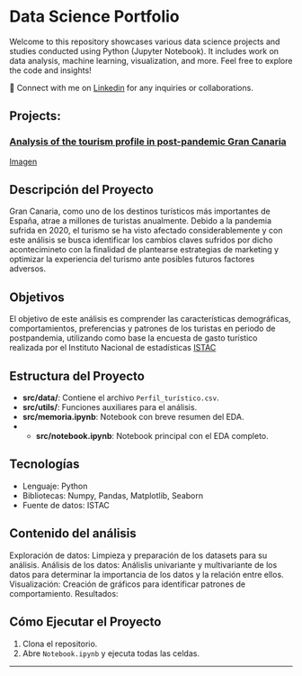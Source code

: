 # Data Science Portfolio
 
Welcome to this repository showcases various data science projects and studies conducted using Python (Jupyter Notebook). It includes work on data analysis, machine learning, visualization, and more. Feel free to explore the code and insights!

📩 Connect with me on [Linkedin](https://www.linkedin.com/in/carolina-m-06bb2b74/) for any inquiries or collaborations.

 
## Projects:

###  [Analysis of the tourism profile in post-pandemic Gran Canaria](https://github.com/Cmonzon-94/Datos_EDA)
 [Imagen]([https://www.linkedin.com/in/carolina-m-06bb2b74/](https://github.com/Cmonzon-94/Datos_EDA/blob/main/img/portada.jpg)/)
## Descripción del Proyecto
Gran Canaria, como uno de los destinos turísticos más importantes de España, atrae a millones de turistas anualmente. Debido a la pandemia sufrida en 2020, el turismo se ha visto afectado considerablemente y con este análisis se busca identificar los cambios claves sufridos por dicho acontecimineto con la finalidad de plantearse estrategias de marketing y optimizar la experiencia del turismo ante posibles futuros factores adversos.

## Objetivos
El objetivo de este análisis es comprender las características demográficas, comportamientos, preferencias y patrones de los turistas en periodo de postpandemia, utilizando como base la encuesta de gasto turístico realizada por el Instituto Nacional de estadísticas [ISTAC](https://www.gobiernodecanarias.org/istac/estadisticas/sectorservicios/hosteleriayturismo/demanda/C00028A.html/)

## Estructura del Proyecto
- **src/data/**: Contiene el archivo `Perfil_turístico.csv`.
- **src/utils/**: Funciones auxiliares para el análisis.
- **src/memoria.ipynb**: Notebook con breve resumen del EDA.
- - **src/notebook.ipynb**: Notebook principal con el EDA completo.

## Tecnologías
- Lenguaje: Python
- Bibliotecas: Numpy, Pandas, Matplotlib, Seaborn
- Fuente de datos: ISTAC

## Contenido del análisis
Exploración de datos: Limpieza y preparación de los datasets para su análisis.
Análisis de los datos: Análislis univariante y multivariante de los datos para determinar la importancia de los datos y la relación entre ellos.
Visualización: Creación de gráficos para identificar patrones de comportamiento.
Resultados: 

## Cómo Ejecutar el Proyecto
1. Clona el repositorio.
2. Abre `Notebook.ipynb` y ejecuta todas las celdas.

---
